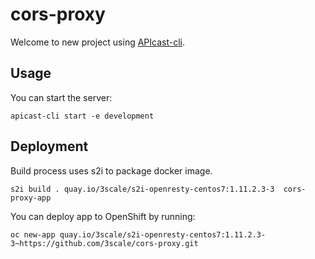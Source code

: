 # cors-proxy

Welcome to new project using [APIcast-cli](https://github.com/3scale/apicast-cli).

## Usage

You can start the server:

```shell
apicast-cli start -e development
```

## Deployment

Build process uses s2i to package docker image.

```shell
s2i build . quay.io/3scale/s2i-openresty-centos7:1.11.2.3-3  cors-proxy-app
```

You can deploy app to OpenShift by running:

```shell
oc new-app quay.io/3scale/s2i-openresty-centos7:1.11.2.3-3~https://github.com/3scale/cors-proxy.git
```
